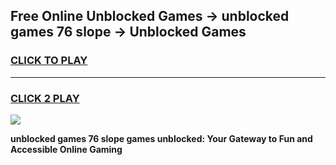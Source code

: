 
## Free Online Unblocked Games → unblocked games 76 slope → Unblocked Games
<h3>
<a href="https://premium.freeplayer.one?title=unblocked_games_76_slope&ref=21F">CLICK TO PLAY</a></h3>
<hr>

<h3>
<a href="https://premium.freeplayer.one?title=unblocked_games_76_slope&ref=21F">CLICK 2 PLAY</a>
  
</h3>

<a href="https://premium.freeplayer.one?title=unblocked_games_76_slope&ref=21F/"><img src="https://clearcache.store/games.png"></a>


**unblocked games 76 slope games unblocked: Your Gateway to Fun and Accessible Online Gaming**
